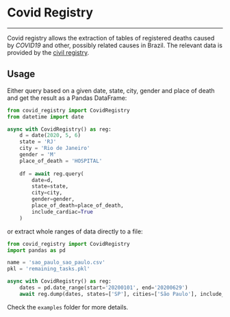 # Covid Registry

---

Covid registry allows the extraction of tables of registered deaths caused by *COVID19* and other, possibly related causes in Brazil. The relevant data is provided by the [civil registry](https://transparencia.registrocivil.org.br/inicio).

## Usage

Either query based on a given date, state, city, gender and place of death and get the result as a Pandas DataFrame:

```python
from covid_registry import CovidRegistry
from datetime import date

async with CovidRegistry() as reg:
    d = date(2020, 5, 6)
    state = 'RJ'
    city = 'Rio de Janeiro'
    gender = 'M'
    place_of_death = 'HOSPITAL'
    
    df = await reg.query(
        date=d,
        state=state,
        city=city,
        gender=gender,
        place_of_death=place_of_death,
        include_cardiac=True
    )
```

or extract whole ranges of data directly to a file:

```python
from covid_registry import CovidRegistry
import pandas as pd

name = 'sao_paulo_sao_paulo.csv'
pkl = 'remaining_tasks.pkl'

async with CovidRegistry() as reg:
    dates = pd.date_range(start='20200101', end='20200629')
    await reg.dump(dates, states=['SP'], cities=['São Paulo'], include_cardiac=True, file=name, pkl=pkl)
```

Check the `examples` folder for more details.